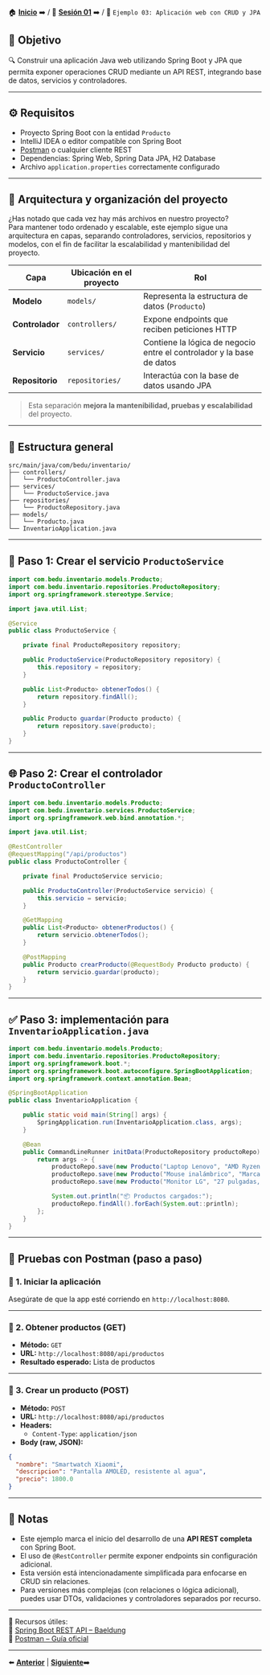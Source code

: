 🏠 [**Inicio**](../../Readme.md) ➡️ / 📖 [**Sesión 01**](../Readme.md) ➡️ / 📝 `Ejemplo 03: Aplicación web con CRUD y JPA`

## 🎯 Objetivo

🔍 Construir una aplicación Java web utilizando Spring Boot y JPA que permita exponer operaciones CRUD mediante un API REST, integrando base de datos, servicios y controladores.

---

## ⚙️ Requisitos

- Proyecto Spring Boot con la entidad `Producto`  
- IntelliJ IDEA o editor compatible con Spring Boot  
- [Postman](https://www.postman.com/downloads/) o cualquier cliente REST  
- Dependencias: Spring Web, Spring Data JPA, H2 Database  
- Archivo `application.properties` correctamente configurado  

---

## 🧱 Arquitectura y organización del proyecto

¿Has notado que cada vez hay más archivos en nuestro proyecto?  
Para mantener todo ordenado y escalable, este ejemplo sigue una arquitectura en capas, separando controladores, servicios, repositorios y modelos, con el fin de facilitar la escalabilidad y mantenibilidad del proyecto.

| Capa         | Ubicación en el proyecto            | Rol |
|--------------|-------------------------------------|-----|
| **Modelo**   | `models/`                           | Representa la estructura de datos (`Producto`) |
| **Controlador** | `controllers/`                   | Expone endpoints que reciben peticiones HTTP |
| **Servicio** | `services/`                          | Contiene la lógica de negocio entre el controlador y la base de datos |
| **Repositorio** | `repositories/`                  | Interactúa con la base de datos usando JPA |

> Esta separación **mejora la mantenibilidad, pruebas y escalabilidad** del proyecto.

---

## 📁 Estructura general

```
src/main/java/com/bedu/inventario/
├── controllers/
│   └── ProductoController.java
├── services/
│   └── ProductoService.java
├── repositories/
│   └── ProductoRepository.java
├── models/
│   └── Producto.java
└── InventarioApplication.java
```

---

## 🧱 Paso 1: Crear el servicio `ProductoService`

```java
import com.bedu.inventario.models.Producto;
import com.bedu.inventario.repositories.ProductoRepository;
import org.springframework.stereotype.Service;

import java.util.List;

@Service
public class ProductoService {

    private final ProductoRepository repository;

    public ProductoService(ProductoRepository repository) {
        this.repository = repository;
    }

    public List<Producto> obtenerTodos() {
        return repository.findAll();
    }

    public Producto guardar(Producto producto) {
        return repository.save(producto);
    }
}
```

---

## 🌐 Paso 2: Crear el controlador `ProductoController`

```java
import com.bedu.inventario.models.Producto;
import com.bedu.inventario.services.ProductoService;
import org.springframework.web.bind.annotation.*;

import java.util.List;

@RestController
@RequestMapping("/api/productos")
public class ProductoController {

    private final ProductoService servicio;

    public ProductoController(ProductoService servicio) {
        this.servicio = servicio;
    }

    @GetMapping
    public List<Producto> obtenerProductos() {
        return servicio.obtenerTodos();
    }

    @PostMapping
    public Producto crearProducto(@RequestBody Producto producto) {
        return servicio.guardar(producto);
    }
}
```

---

## ✅ Paso 3: implementación para `InventarioApplication.java`

```java
import com.bedu.inventario.models.Producto;
import com.bedu.inventario.repositories.ProductoRepository;
import org.springframework.boot.*;
import org.springframework.boot.autoconfigure.SpringBootApplication;
import org.springframework.context.annotation.Bean;

@SpringBootApplication
public class InventarioApplication {

	public static void main(String[] args) {
		SpringApplication.run(InventarioApplication.class, args);
	}

	@Bean
	public CommandLineRunner initData(ProductoRepository productoRepo) {
		return args -> {
			productoRepo.save(new Producto("Laptop Lenovo", "AMD Ryzen 7, 16GB RAM", 18500.0));
			productoRepo.save(new Producto("Mouse inalámbrico", "Marca Logitech, sensor óptico", 350.0));
			productoRepo.save(new Producto("Monitor LG", "27 pulgadas, Full HD", 4300.0));

			System.out.println("📦 Productos cargados:");
			productoRepo.findAll().forEach(System.out::println);
		};
	}
}
```

---

## 🧪 Pruebas con Postman (paso a paso)

### 🔹 1. Iniciar la aplicación

Asegúrate de que la app esté corriendo en `http://localhost:8080`.

---

### 🔹 2. Obtener productos (GET)

- **Método:** `GET`  
- **URL:** `http://localhost:8080/api/productos`  
- **Resultado esperado:** Lista de productos

---

### 🔹 3. Crear un producto (POST)

- **Método:** `POST`  
- **URL:** `http://localhost:8080/api/productos`  
- **Headers:**  
  - `Content-Type`: `application/json`  
- **Body (raw, JSON):**

```json
{
  "nombre": "Smartwatch Xiaomi",
  "descripcion": "Pantalla AMOLED, resistente al agua",
  "precio": 1800.0
}
```

---

## 🧠 Notas

- Este ejemplo marca el inicio del desarrollo de una **API REST completa** con Spring Boot.
- El uso de `@RestController` permite exponer endpoints sin configuración adicional.
- Esta versión está intencionadamente simplificada para enfocarse en CRUD sin relaciones.
- Para versiones más complejas (con relaciones o lógica adicional), puedes usar DTOs, validaciones y controladores separados por recurso.

---

📘 Recursos útiles:  
🔗 [Spring Boot REST API – Baeldung](https://www.baeldung.com/spring-boot-building-a-restful-web-service)  
🔗 [Postman – Guía oficial](https://learning.postman.com/docs/getting-started/introduction/)

---

⬅️ [**Anterior**](../Reto-02/Readme.md) | [**Siguiente**](../../Sesion-02/Readme.md)➡️  